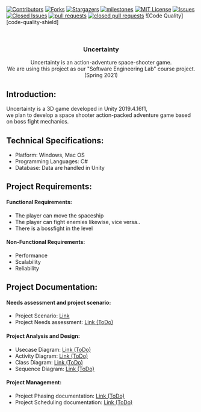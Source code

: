 
[![Contributors][contributors-shield]][contributors-url]
[![Forks][forks-shield]][forks-url]
[![Stargazers][stars-shield]][stars-url]
[![milestones][milestones-shield]][milestones-url]
[![MIT License][license-shield]][license-url]
[![Issues][issues-shield]][issues-url]
[![Closed Issues][issues-closed-shield]][issues-closed-url]
[![pull requests][pull-req-shield]][pull-req-url]
[![closed pull requests][pull-closed-shield]][pull-closed-url]
![Code Quality][code-quality-shield]

<!-- PROJECT LOGO -->
<br />
<p align="center">
  
  <h3 align="center">Uncertainty</h3>

  <p align="center">
    Uncertainty is an action-adventure space-shooter game.
    <br />
    We are using this project as our "Software Engineering Lab" course project.
    <br />
    (Spring 2021)


## Introduction:  
Uncertainty is a 3D game developed in Unity 2019.4.16f1,  
we plan to develop a space shooter action-packed adventure game based on boss fight mechanics.  


## Technical Specifications:  
- Platform: Windows, Mac OS  
- Programming Languages: C#
- Database: Data are handled in Unity


## Project Requirements:  
#### Functional Requirements:  
- The player can move the spaceship
- The player can fight enemies likewise, vice versa..
- There is a bossfight in the level

#### Non-Functional Requirements:  
- Performance
- Scalability 
- Reliability


## Project Documentation:  

#### Needs assessment and project scenario:  
- Project Scenario: [Link](https://github.com/Null-References/Uncertainty/blob/main/Documentation/SCENARIO.md)
- Project Needs assessment: [Link (ToDo)]()  

#### Project Analysis and Design:
- Usecase Diagram: [Link (ToDo)]()
- Activity Diagram: [Link (ToDo)]()
- Class Diagram: [Link (ToDo)]()
- Sequence Diagram: [Link (ToDo)]()  

#### Project Management:  
- Project Phasing documentation: [Link (ToDo)]() 
- Project Scheduling documentation: [Link (ToDo)]() 






<!-- MARKDOWN LINKS & IMAGES -->
<!-- https://www.markdownguide.org/basic-syntax/#reference-style-links -->
[contributors-shield]: https://img.shields.io/github/contributors/Null-References/Uncertainty?style=for-the-badge
[contributors-url]: https://github.com/Null-References/Uncertainty/graphs/contributors
[forks-shield]: https://img.shields.io/github/forks/Null-References/Uncertainty?style=for-the-badge
[forks-url]: https://github.com/Null-References/Uncertainty/network/members
[stars-shield]: https://img.shields.io/github/stars/Null-References/Uncertainty?style=for-the-badge
[stars-url]: https://github.com/Null-References/Uncertainty/stargazers
[issues-shield]: https://img.shields.io/github/issues/Null-References/Uncertainty?style=for-the-badge
[issues-url]: https://github.com/Null-References/Uncertainty/issues
[issues-closed-shield]: https://img.shields.io/github/issues-closed/Null-References/Uncertainty?style=for-the-badge
[issues-closed-url]: https://github.com/Null-References/Uncertainty/issues?q=is%3Aissue+is%3Aclosed
[pull-req-shield]: https://img.shields.io/github/issues-pr/Null-References/Uncertainty?style=for-the-badge
[pull-req-url]: https://github.com/Null-References/Uncertainty/pulls
[pull-closed-shield]: https://img.shields.io/github/issues-pr-closed/Null-References/Uncertainty?style=for-the-badge
[pull-closed-url]: https://github.com/Null-References/Uncertainty/pulls?q=is%3Apr+is%3Aclosed
[milestones-shield]: https://img.shields.io/github/milestones/all/Null-References/Uncertainty?style=for-the-badge
[milestones-url]: https://github.com/Null-References/Uncertainty/milestones
[license-shield]: https://img.shields.io/github/license/Null-References/Uncertainty?style=for-the-badge
[license-url]: https://github.com/Null-References/Uncertainty/blob/main/LICENSE
